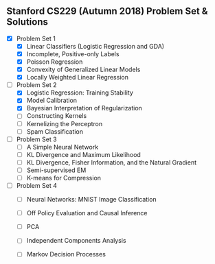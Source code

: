 ## Stanford CS229 (Autumn 2018) Problem Set & Solutions

- [x] Problem Set 1
  - [x] Linear Classifiers (Logistic Regression and GDA)
  - [x] Incomplete, Positive-only Labels
  - [x] Poisson Regression
  - [x] Convexity of Generalized Linear Models
  - [x] Locally Weighted Linear Regression
- [ ] Problem Set 2
  - [x] Logistic Regression: Training Stability
  - [x] Model Calibration
  - [x] Bayesian Interpretation of Regularization
  - [ ] Constructing Kernels
  - [ ] Kernelizing the Perceptron
  - [ ] Spam Classification
- [ ] Problem Set 3
  - [ ] A Simple Neural Network
  - [ ] KL Divergence and Maximum Likelihood
  - [ ] KL Divergence, Fisher Information, and the Natural Gradient
  - [ ] Semi-supervised EM
  - [ ] K-means for Compression
- [ ] Problem Set 4
  - [ ] Neural Networks: MNIST Image Classification
  - [ ] Off Policy Evaluation and Causal Inference
  - [ ] PCA
  - [ ] Independent Components Analysis
  - [ ] Markov Decision Processes


